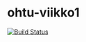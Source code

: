# ohtu-viikko1

[![Build Status](https://travis-ci.org/ollisami/ohtu-viikko1.svg?branch=master)](https://travis-ci.org/ollisami/ohtu-viikko1)
